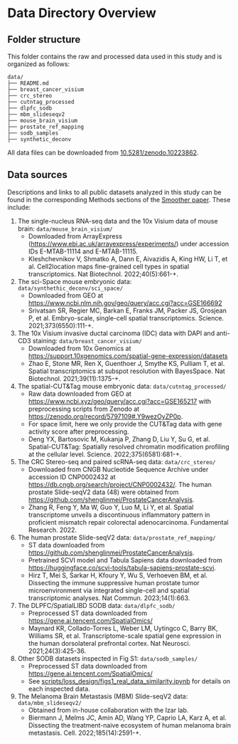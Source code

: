 # Data Directory Overview

## Folder structure
This folder contains the raw and processed data used in this study and is organized as follows:
```
data/
├── README.md
├── breast_cancer_visium
├── crc_stereo
├── cutntag_processed
├── dlpfc_sodb
├── mbm_slideseqv2
├── mouse_brain_visium
├── prostate_ref_mapping
├── sodb_samples
├── synthetic_deconv
```

All data files can be downloaded from [10.5281/zenodo.10223862](10.5281/zenodo.10223862).

## Data sources
Descriptions and links to all public datasets analyzed in this study can be found in the corresponding Methods sections of the [Smoother paper](https://www.biorxiv.org/content/10.1101/2022.10.25.513785v2.full). These include:
1. The single-nucleus RNA-seq data and the 10x Visium data of mouse brain: `data/mouse_brain_visium/`
    - Downloaded from ArrayExpress (https://www.ebi.ac.uk/arrayexpress/experiments/) under accession IDs E-MTAB-11114 and E-MTAB-11115.
    - Kleshchevnikov V, Shmatko A, Dann E, Aivazidis A, King HW, Li T, et al. Cell2location maps fine-grained cell types in spatial transcriptomics. Nat Biotechnol. 2022;40(5):661-+.
2. The sci-Space mouse embryonic data: `data/synthethic_deconv/sci_space/`
    - Downloaded from GEO at https://www.ncbi.nlm.nih.gov/geo/query/acc.cgi?acc=GSE166692
    - Srivatsan SR, Regier MC, Barkan E, Franks JM, Packer JS, Grosjean P, et al. Embryo-scale, single-cell spatial transcriptomics. Science. 2021;373(6550):111-+.
3. The 10x Visium invasive ductal carcinoma (IDC) data with DAPI and anti-CD3 staining: `data/breast_cancer_visium/`
    - Downloaded from 10x Genomics at https://support.10xgenomics.com/spatial-gene-expression/datasets
    - Zhao E, Stone MR, Ren X, Guenthoer J, Smythe KS, Pulliam T, et al. Spatial transcriptomics at subspot resolution with BayesSpace. Nat Biotechnol. 2021;39(11):1375-+.
4. The spatial-CUT&Tag mouse embryonic data: `data/cutntag_processed/`
    - Raw data downloaded from GEO at https://www.ncbi.xyz/geo/query/acc.cgi?acc=GSE165217 with preprocessing scripts from Zenodo at https://zenodo.org/record/5797109#.Y9wezOyZP0p. 
    - For space limit, here we only provide the CUT&Tag data with gene activity score after preprocessing.
    - Deng YX, Bartosovic M, Kukanja P, Zhang D, Liu Y, Su G, et al. Spatial-CUT&Tag: Spatially resolved chromatin modification profiling at the cellular level. Science. 2022;375(6581):681-+.
5. The CRC Stereo-seq and paired scRNA-seq data: `data/crc_stereo/`
    - Downloaded from CNGB Nucleotide Sequence Archive under accession ID CNP0002432 at https://db.cngb.org/search/project/CNP0002432/. The human prostate Slide-seqV2 data (48) were obtained from https://github.com/shenglinmei/ProstateCancerAnalysis.
    - Zhang R, Feng Y, Ma W, Guo Y, Luo M, Li Y, et al. Spatial transcriptome unveils a discontinuous inflammatory pattern in proficient mismatch repair colorectal adenocarcinoma. Fundamental Research. 2022.
6. The human prostate Slide-seqV2 data: `data/prostate_ref_mapping/`
    - ST data downloaded from https://github.com/shenglinmei/ProstateCancerAnalysis.
    - Pretrained SCVI model and Tabula Sapiens data downloaded from https://huggingface.co/scvi-tools/tabula-sapiens-prostate-scvi.
    - Hirz T, Mei S, Sarkar H, Kfoury Y, Wu S, Verhoeven BM, et al. Dissecting the immune suppressive human prostate tumor microenvironment via integrated single-cell and spatial transcriptomic analyses. Nat Commun. 2023;14(1):663.
7. The DLPFC/SpatialLIBD SODB data: `data/dlpfc_sodb/`
    - Preprocessed ST data downloaded from https://gene.ai.tencent.com/SpatialOmics/
    - Maynard KR, Collado-Torres L, Weber LM, Uytingco C, Barry BK, Williams SR, et al. Transcriptome-scale spatial gene expression in the human dorsolateral prefrontal cortex. Nat Neurosci. 2021;24(3):425-36.
8. Other SODB datasets inspected in Fig S1: `data/sodb_samples/`
    - Preprocessed ST data downloaded from https://gene.ai.tencent.com/SpatialOmics/
    - See [scripts/loss_design/figs1_real_data_similarity.ipynb](../scripts/loss_design/figs1_real_data_similarity.ipynb) for details on each inspected data.
9. The Melanoma Brain Metastasis (MBM) Slide-seqV2 data: `data/mbm_slideseqv2/`
    - Obtained from in-house collaboration with the Izar lab.
    - Biermann J, Melms JC, Amin AD, Wang YP, Caprio LA, Karz A, et al. Dissecting the treatment-naive ecosystem of human melanoma brain metastasis. Cell. 2022;185(14):2591-+.

